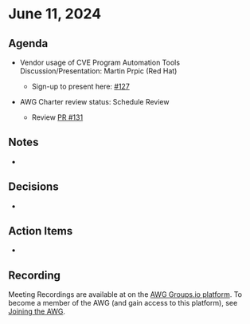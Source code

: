 # June 11, 2024

## Agenda

* Vendor usage of CVE Program Automation Tools Discussion/Presentation: Martin Prpic (Red Hat)
  * Sign-up to present here: [#127](https://github.com/CVEProject/automation-working-group/issues/127)
 
*  AWG Charter review status: Schedule Review
   - Review [PR #131](https://github.com/CVEProject/automation-working-group/pull/131)

## Notes

*

## Decisions

*

## Action Items

*

## Recording

Meeting Recordings are available at on the [AWG Groups.io platform](https://cve-cwe-programs.groups.io/g/AWG/files/MeetingRecordings).
To become a member of the AWG (and gain access to this platform), see [Joining the AWG](https://github.com/CVEProject/automation-working-group?tab=readme-ov-file#joining-the-awg).
